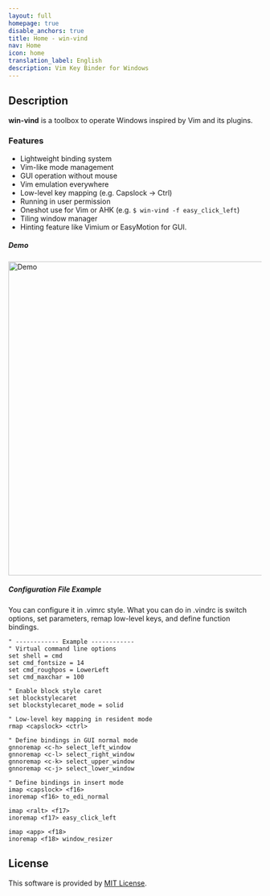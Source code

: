 ```yaml
---
layout: full
homepage: true
disable_anchors: true
title: Home - win-vind
nav: Home
icon: home
translation_label: English
description: Vim Key Binder for Windows
---
```



## Description  

**win-vind** is a toolbox to operate Windows inspired by Vim and its plugins.  

### Features
- Lightweight binding system
- Vim-like mode management
- GUI operation without mouse
- Vim emulation everywhere
- Low-level key mapping (e.g. Capslock -> Ctrl)
- Running in user permission
- Oneshot use for Vim or AHK (e.g. `$ win-vind -f easy_click_left`)
- Tiling window manager
- Hinting feature like Vimium or EasyMotion for GUI.


##### Demo

<img src="{{ site.url }}/imgs/4xxdemo.gif" title="Demo" width="624">  


##### Configuration File Example

You can configure it in .vimrc style. What you can do in .vindrc is switch options, set parameters, remap low-level keys, and define function bindings.

```vim
" ------------ Example ------------
" Virtual command line options
set shell = cmd
set cmd_fontsize = 14
set cmd_roughpos = LowerLeft
set cmd_maxchar = 100

" Enable block style caret
set blockstylecaret
set blockstylecaret_mode = solid

" Low-level key mapping in resident mode
rmap <capslock> <ctrl>

" Define bindings in GUI normal mode
gnnoremap <c-h> select_left_window
gnnoremap <c-l> select_right_window
gnnoremap <c-k> select_upper_window
gnnoremap <c-j> select_lower_window

" Define bindings in insert mode
imap <capslock> <f16>
inoremap <f16> to_edi_normal

imap <ralt> <f17>
inoremap <f17> easy_click_left

imap <app> <f18>
inoremap <f18> window_resizer
```

## License
This software is provided by [MIT License](https://github.com/pit-ray/win-vind/blob/master/LICENSE.txt).  
